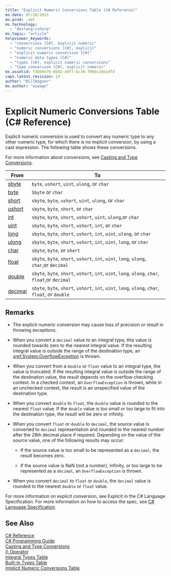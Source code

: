 ```yaml
---
title: "Explicit Numeric Conversions Table (C# Reference)"
ms.date: 07/20/2015
ms.prod: .net
ms.technology: 
  - "devlang-csharp"
ms.topic: "article"
helpviewer_keywords: 
  - "conversions [C#], explicit numeric"
  - "numeric conversions [C#], explicit"
  - "explicit numeric conversion [C#]"
  - "numeric data types [C#]"
  - "types [C#], explicit numeric conversions"
  - "type conversion [C#], explicit numeric"
ms.assetid: f3bb9e76-6b92-4df7-bc36-f866c24e1dfd
caps.latest.revision: 14
author: "BillWagner"
ms.author: "wiwagn"
---
```

# Explicit Numeric Conversions Table (C# Reference)
Explicit numeric conversion is used to convert any numeric type to any other numeric type, for which there is no implicit conversion, by using a cast expression. The following table shows these conversions.  
  
 For more information about conversions, see [Casting and Type Conversions](../../../csharp/programming-guide/types/casting-and-type-conversions.md).  
  
|From|To|  
|----------|--------|  
|[sbyte](../../../csharp/language-reference/keywords/sbyte.md)|`byte`, `ushort`, `uint`, `ulong`, or `char`|  
|[byte](../../../csharp/language-reference/keywords/byte.md)|`Sbyte` or `char`|  
|[short](../../../csharp/language-reference/keywords/short.md)|`sbyte`, `byte`, `ushort`, `uint`, `ulong`, or `char`|  
|[ushort](../../../csharp/language-reference/keywords/ushort.md)|`sbyte`, `byte`, `short`, or `char`|  
|[int](../../../csharp/language-reference/keywords/int.md)|`sbyte`, `byte`, `short`, `ushort`, `uint`, `ulong`,or `char`|  
|[uint](../../../csharp/language-reference/keywords/uint.md)|`sbyte`, `byte`, `short`, `ushort`, `int`, or `char`|  
|[long](../../../csharp/language-reference/keywords/long.md)|`sbyte`, `byte`, `short`, `ushort`, `int`, `uint`, `ulong`, or `char`|  
|[ulong](../../../csharp/language-reference/keywords/ulong.md)|`sbyte`, `byte`, `short`, `ushort`, `int`, `uint`, `long`, or `char`|  
|[char](../../../csharp/language-reference/keywords/char.md)|`sbyte`, `byte`, or `short`|  
|[float](../../../csharp/language-reference/keywords/float.md)|`sbyte`, `byte`, `short`, `ushort`, `int`, `uint`, `long`, `ulong`, `char`,or `decimal`|  
|[double](../../../csharp/language-reference/keywords/double.md)|`sbyte`, `byte`, `short`, `ushort`, `int`, `uint`, `long`, `ulong`, `char`, `float`,or `decimal`|  
|[decimal](../../../csharp/language-reference/keywords/decimal.md)|`sbyte`, `byte`, `short`, `ushort`, `int`, `uint`, `long`, `ulong`, `char`, `float`, or `double`|  
  
## Remarks  
  
-   The explicit numeric conversion may cause loss of precision or result in throwing exceptions.  
  
-   When you convert a `decimal` value to an integral type, this value is rounded towards zero to the nearest integral value. If the resulting integral value is outside the range of the destination type, an <xref:System.OverflowException> is thrown.  
  
-   When you convert from a `double` or `float` value to an integral type, the value is truncated. If the resulting integral value is outside the range of the destination value, the result depends on the overflow checking context. In a checked context, an `OverflowException` is thrown, while in an unchecked context, the result is an unspecified value of the destination type.  
  
-   When you convert `double` to `float`, the `double` value is rounded to the nearest `float` value. If the `double` value is too small or too large to fit into the destination type, the result will be zero or infinity.  
  
-   When you convert `float` or `double` to `decimal`, the source value is converted to `decimal` representation and rounded to the nearest number after the 28th decimal place if required. Depending on the value of the source value, one of the following results may occur:  
  
    -   If the source value is too small to be represented as a `decimal`, the result becomes zero.  
  
    -   If the source value is NaN (not a number), infinity, or too large to be represented as a `decimal`, an `OverflowException` is thrown.  
  
-   When you convert `decimal` to `float` or `double`, the `decimal` value is rounded to the nearest `double` or `float` value.  
  
 For more information on explicit conversion, see Explicit in the C# Language Specification. For more information on how to access the spec, see [C# Language Specification](../../../csharp/language-reference/language-specification/index.md).  
  
## See Also  
 [C# Reference](../../../csharp/language-reference/index.md)   
 [C# Programming Guide](../../../csharp/programming-guide/index.md)   
 [Casting and Type Conversions](../../../csharp/programming-guide/types/casting-and-type-conversions.md)   
 [() Operator](../../../csharp/language-reference/operators/invocation-operator.md)   
 [Integral Types Table](../../../csharp/language-reference/keywords/integral-types-table.md)   
 [Built-In Types Table](../../../csharp/language-reference/keywords/built-in-types-table.md)   
 [Implicit Numeric Conversions Table](../../../csharp/language-reference/keywords/implicit-numeric-conversions-table.md)
